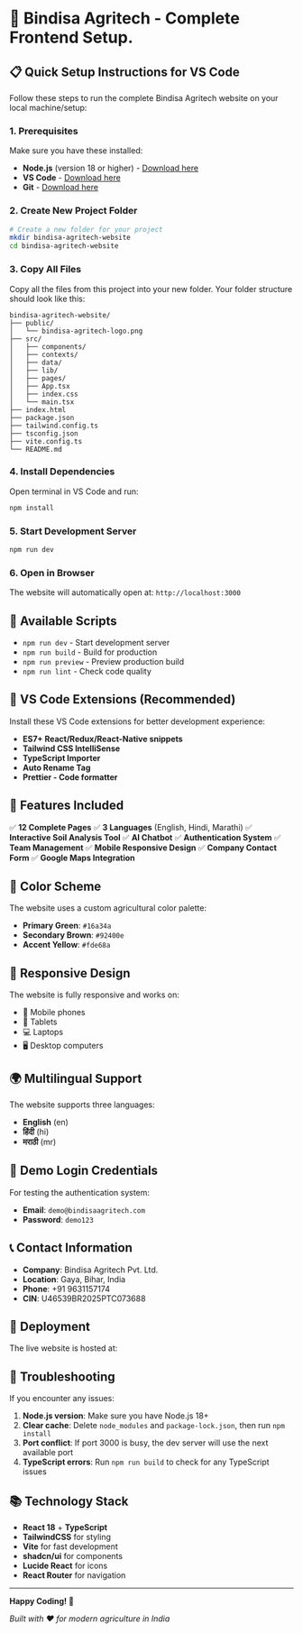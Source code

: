 # 🌾 Bindisa Agritech - Complete Frontend Setup.

## 📋 Quick Setup Instructions for VS Code

Follow these steps to run the complete Bindisa Agritech website on your local machine/setup:

### 1. Prerequisites

Make sure you have these installed:

- **Node.js** (version 18 or higher) - [Download here](https://nodejs.org/)
- **VS Code** - [Download here](https://code.visualstudio.com/)
- **Git** - [Download here](https://git-scm.com/)

### 2. Create New Project Folder

```bash
# Create a new folder for your project
mkdir bindisa-agritech-website
cd bindisa-agritech-website
```

### 3. Copy All Files

Copy all the files from this project into your new folder. Your folder structure should look like this:

```
bindisa-agritech-website/
├── public/
│   └── bindisa-agritech-logo.png
├── src/
│   ├── components/
│   ├── contexts/
│   ├── data/
│   ├── lib/
│   ├── pages/
│   ├── App.tsx
│   ├── index.css
│   └── main.tsx
├── index.html
├── package.json
├── tailwind.config.ts
├── tsconfig.json
├── vite.config.ts
└── README.md
```

### 4. Install Dependencies

Open terminal in VS Code and run:

```bash
npm install
```

### 5. Start Development Server

```bash
npm run dev
```

### 6. Open in Browser

The website will automatically open at: `http://localhost:3000`

## 🎯 Available Scripts

- `npm run dev` - Start development server
- `npm run build` - Build for production
- `npm run preview` - Preview production build
- `npm run lint` - Check code quality

## 🔧 VS Code Extensions (Recommended)

Install these VS Code extensions for better development experience:

- **ES7+ React/Redux/React-Native snippets**
- **Tailwind CSS IntelliSense**
- **TypeScript Importer**
- **Auto Rename Tag**
- **Prettier - Code formatter**

## 🌟 Features Included

✅ **12 Complete Pages**
✅ **3 Languages** (English, Hindi, Marathi)
✅ **Interactive Soil Analysis Tool**
✅ **AI Chatbot**
✅ **Authentication System**
✅ **Team Management**
✅ **Mobile Responsive Design**
✅ **Company Contact Form**
✅ **Google Maps Integration**

## 🎨 Color Scheme

The website uses a custom agricultural color palette:

- **Primary Green**: `#16a34a`
- **Secondary Brown**: `#92400e`
- **Accent Yellow**: `#fde68a`

## 📱 Responsive Design

The website is fully responsive and works on:

- 📱 Mobile phones
- 📱 Tablets
- 💻 Laptops
- 🖥️ Desktop computers

## 🌍 Multilingual Support

The website supports three languages:

- **English** (en)
- **हिंदी** (hi)
- **मराठी** (mr)

## 🔐 Demo Login Credentials

For testing the authentication system:

- **Email**: `demo@bindisaagritech.com`
- **Password**: `demo123`

## 📞 Contact Information

- **Company**: Bindisa Agritech Pvt. Ltd.
- **Location**: Gaya, Bihar, India
- **Phone**: +91 9631157174
- **CIN**: U46539BR2025PTC073688

## 🚀 Deployment

The live website is hosted at:


## 🔧 Troubleshooting

If you encounter any issues:

1. **Node.js version**: Make sure you have Node.js 18+
2. **Clear cache**: Delete `node_modules` and `package-lock.json`, then run `npm install`
3. **Port conflict**: If port 3000 is busy, the dev server will use the next available port
4. **TypeScript errors**: Run `npm run build` to check for any TypeScript issues

## 📚 Technology Stack

- **React 18** + **TypeScript**
- **TailwindCSS** for styling
- **Vite** for fast development
- **shadcn/ui** for components
- **Lucide React** for icons
- **React Router** for navigation

---

**Happy Coding! 🚀**

_Built with ❤️ for modern agriculture in India_
